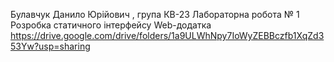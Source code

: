 Булавчук Данило Юрійович , група КВ-23
Лабораторна робота № 1
Розробка статичного інтерфейсу Web-додатка
https://drive.google.com/drive/folders/1a9ULWhNpy7IoWyZEBBczfb1XqZd353Yw?usp=sharing